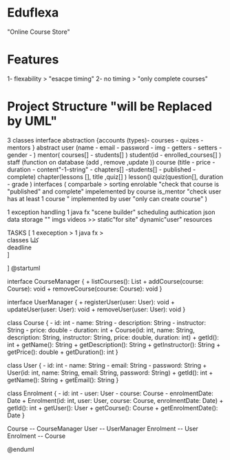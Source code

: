 # Eduflexa   
"Online Course Store"
# Features
1- flexability > "esacpe timing" 
2- no timing  > "only complete courses" 

# Project Structure   "will be Replaced by UML"
3 classes interface abstraction
{accounts (types)- courses - quizes - mentors }
abstract user (name - email - password - img - getters - setters - gender -  )
                mentor( courses[] - students[]  )
                student(id - enrolled_courses[] )
                staff (function on database (add , remove ,update ))
        course (title - price - duration - content"-1-string" -  chapters[] -students[] - published - complete)
        chapter(lessons [], title ,quiz[] )
        lesson()
        quiz(question[], duration - grade )
interfaces (
    comparbale > sorting 
    enrolable  "check that course is "published" and complete" impelemented by course
    is_mentor "check user has at least 1 course "   implemented by user  "only can create course"
    )

1 exception handling
1 java fx    "scene builder"
scheduling 
authication
json data storage    ""
imgs videos     >>  static"for site" dynamic"user"  resources  


TASKS [
    1 exeception  > 
    1 java fx  >   
    classes  كلنا          
    deadline   
]

]
@startuml

interface CourseManager {
    + listCourses(): List<Course>
    + addCourse(course: Course): void
    + removeCourse(course: Course): void
}

interface UserManager {
    + registerUser(user: User): void
    + updateUser(user: User): void
    + removeUser(user: User): void
}

class Course {
    - id: int
    - name: String
    - description: String
    - instructor: String
    - price: double
    - duration: int
    + Course(id: int, name: String, description: String, instructor: String, price: double, duration: int)
    + getId(): int
    + getName(): String
    + getDescription(): String
    + getInstructor(): String
    + getPrice(): double
    + getDuration(): int
}

class User {
    - id: int
    - name: String
    - email: String
    - password: String
    + User(id: int, name: String, email: String, password: String)
    + getId(): int
    + getName(): String
    + getEmail(): String
}

class Enrolment {
    - id: int
    - user: User
    - course: Course
    - enrolmentDate: Date
    + Enrolment(id: int, user: User, course: Course, enrolmentDate: Date)
    + getId(): int
    + getUser(): User
    + getCourse(): Course
    + getEnrolmentDate(): Date
}

Course -- CourseManager
User -- UserManager
Enrolment -- User
Enrolment -- Course

@enduml
